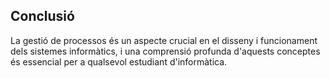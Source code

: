 ## Conclusió
La gestió de processos és un aspecte crucial en el disseny i funcionament dels sistemes informàtics, i una comprensió profunda d'aquests conceptes és essencial per a qualsevol estudiant d'informàtica.
